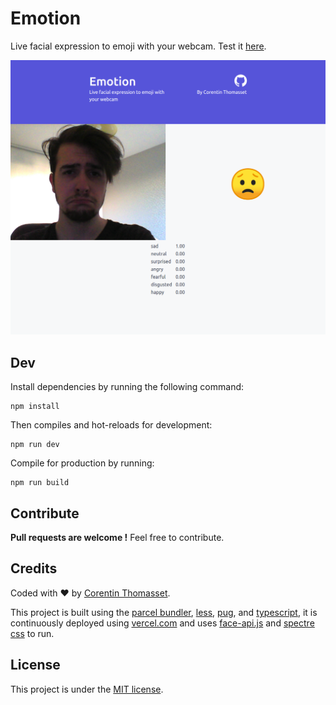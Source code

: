 # Emotion
Live facial expression to emoji with your webcam. Test it [here](emotion.ctmsst.vercel.app).

![demo](.github/demo.png)

## Dev
Install dependencies by running the following command:
```shell
npm install
```

Then compiles and hot-reloads for development:
```shell
npm run dev
```

Compile for production by running:
```shell
npm run build
```

## Contribute
**Pull requests are welcome !** Feel free to contribute.

## Credits
Coded with ❤️ by [Corentin Thomasset](https://twitter.com/cthmsst).

This project is built using the [parcel bundler](https://github.com/parcel-bundler/parcel), 
[less](https://github.com/less/less.js), [pug](https://github.com/pugjs/pug), and 
[typescript](https://github.com/microsoft/TypeScript), it is continuously deployed using 
[vercel.com](https://vercel.com) and uses [face-api.js](https://github.com/justadudewhohacks/face-api.js) and 
[spectre css](https://github.com/picturepan2/spectre) to run.

## License
This project is under the [MIT license](LICENSE).
